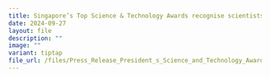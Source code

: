 ```yaml
---
title: Singapore’s Top Science & Technology Awards recognise scientists and engineers
date: 2024-09-27
layout: file
description: ""
image: ""
variant: tiptap
file_url: /files/Press_Release_President_s_Science_and_Technology_Awards_2024_Final.pdf
---
```

